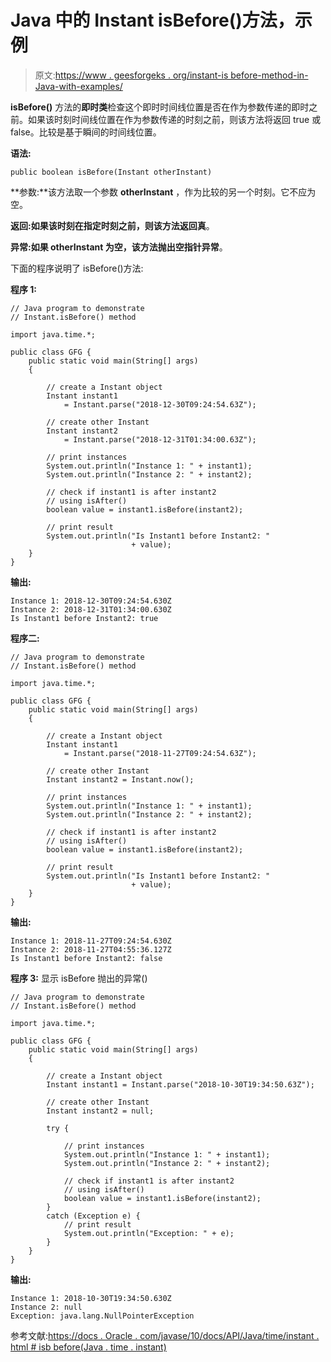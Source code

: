 # Java 中的 Instant isBefore()方法，示例

> 原文:[https://www . geesforgeks . org/instant-is before-method-in-Java-with-examples/](https://www.geeksforgeeks.org/instant-isbefore-method-in-java-with-examples/)

**isBefore()** 方法的**即时类**检查这个即时时间线位置是否在作为参数传递的即时之前。如果该时刻时间线位置在作为参数传递的时刻之前，则该方法将返回 true 或 false。比较是基于瞬间的时间线位置。

**语法:**

```
public boolean isBefore(Instant otherInstant)

```

**参数:**该方法取一个参数 **otherInstant** ，作为比较的另一个时刻。它不应为空。

**返回:**如果该时刻在指定时刻之前，则该方法返回**真**。

**异常:**如果 otherInstant 为空，该方法抛出**空指针异常**。

下面的程序说明了 isBefore()方法:

**程序 1:**

```
// Java program to demonstrate
// Instant.isBefore() method

import java.time.*;

public class GFG {
    public static void main(String[] args)
    {

        // create a Instant object
        Instant instant1
            = Instant.parse("2018-12-30T09:24:54.63Z");

        // create other Instant
        Instant instant2
            = Instant.parse("2018-12-31T01:34:00.63Z");

        // print instances
        System.out.println("Instance 1: " + instant1);
        System.out.println("Instance 2: " + instant2);

        // check if instant1 is after instant2
        // using isAfter()
        boolean value = instant1.isBefore(instant2);

        // print result
        System.out.println("Is Instant1 before Instant2: "
                           + value);
    }
}
```

**输出:**

```
Instance 1: 2018-12-30T09:24:54.630Z
Instance 2: 2018-12-31T01:34:00.630Z
Is Instant1 before Instant2: true

```

**程序二:**

```
// Java program to demonstrate
// Instant.isBefore() method

import java.time.*;

public class GFG {
    public static void main(String[] args)
    {

        // create a Instant object
        Instant instant1
            = Instant.parse("2018-11-27T09:24:54.63Z");

        // create other Instant
        Instant instant2 = Instant.now();

        // print instances
        System.out.println("Instance 1: " + instant1);
        System.out.println("Instance 2: " + instant2);

        // check if instant1 is after instant2
        // using isAfter()
        boolean value = instant1.isBefore(instant2);

        // print result
        System.out.println("Is Instant1 before Instant2: "
                           + value);
    }
}
```

**输出:**

```
Instance 1: 2018-11-27T09:24:54.630Z
Instance 2: 2018-11-27T04:55:36.127Z
Is Instant1 before Instant2: false

```

**程序 3:** 显示 isBefore 抛出的异常()

```
// Java program to demonstrate
// Instant.isBefore() method

import java.time.*;

public class GFG {
    public static void main(String[] args)
    {

        // create a Instant object
        Instant instant1 = Instant.parse("2018-10-30T19:34:50.63Z");

        // create other Instant
        Instant instant2 = null;

        try {

            // print instances
            System.out.println("Instance 1: " + instant1);
            System.out.println("Instance 2: " + instant2);

            // check if instant1 is after instant2
            // using isAfter()
            boolean value = instant1.isBefore(instant2);
        }
        catch (Exception e) {
            // print result
            System.out.println("Exception: " + e);
        }
    }
}
```

**输出:**

```
Instance 1: 2018-10-30T19:34:50.630Z
Instance 2: null
Exception: java.lang.NullPointerException

```

参考文献:[https://docs . Oracle . com/javase/10/docs/API/Java/time/instant . html # isb before(Java . time . instant)](https://docs.oracle.com/javase/10/docs/api/java/time/Instant.html#isBefore(java.time.Instant))